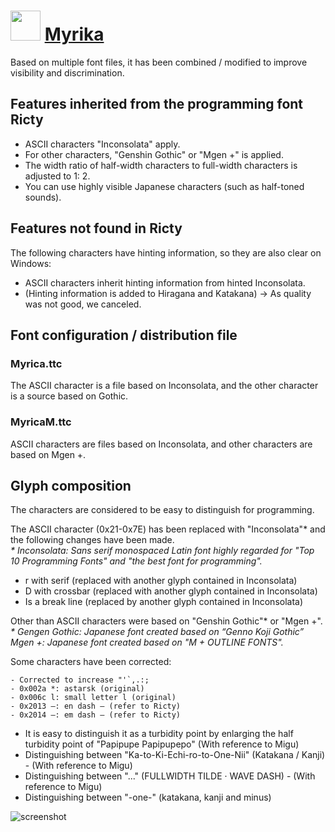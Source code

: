 ﻿# <img src="https://cdn.jsdelivr.net/gh/chtof/chocolatey-packages/automatic/myrica/myrica.png" width="48" height="48"/> [Myrika](https://chocolatey.org/packages/myrica)

Based on multiple font files, it has been combined / modified to improve visibility and discrimination.

## Features inherited from the programming font Ricty
- ASCII characters "Inconsolata" apply.
- For other characters, "Genshin Gothic" or "Mgen +" is applied.
- The width ratio of half-width characters to full-width characters is adjusted to 1: 2.
- You can use highly visible Japanese characters (such as half-toned sounds).

## Features not found in Ricty
The following characters have hinting information, so they are also clear on Windows:
- ASCII characters inherit hinting information from hinted Inconsolata.
- (Hinting information is added to Hiragana and Katakana) -> As quality was not good, we canceled.

## Font configuration / distribution file

### Myrica.ttc
The ASCII character is a file based on Inconsolata, and the other character is a source based on Gothic.

### MyricaM.ttc
ASCII characters are files based on Inconsolata, and other characters are based on Mgen +.

## Glyph composition
The characters are considered to be easy to distinguish for programming.

The ASCII character (0x21-0x7E) has been replaced with "Inconsolata"* and the following changes have been made.  
_* Inconsolata: Sans serif monospaced Latin font highly regarded for "Top 10 Programming Fonts" and "the best font for programming"._

- r with serif (replaced with another glyph contained in Inconsolata)
- D with crossbar (replaced with another glyph contained in Inconsolata)
- Is a break line (replaced by another glyph contained in Inconsolata)

Other than ASCII characters were based on "Genshin Gothic"* or "Mgen +".  
_* Gengen Gothic: Japanese font created based on “Genno Koji Gothic” Mgen +: Japanese font created based on "M + OUTLINE FONTS"._

Some characters have been corrected:

``- Corrected to increase "'`,.:;``  
``- 0x002a *: astarsk (original)``  
``- 0x006c l: small letter l (original)``  
``- 0x2013 –: en dash – (refer to Ricty)``  
``- 0x2014 —: em dash — (refer to Ricty)``  
- It is easy to distinguish it as a turbidity point by enlarging the half turbidity point of "Papipupe Papipupepo" (With reference to Migu)
- Distinguishing between "Ka-to-Ki-Echi-ro-to-One-Nii" (Katakana / Kanji) - (With reference to Migu)
- Distinguishing between "..." (FULLWIDTH TILDE · WAVE DASH) - (With reference to Migu)
- Distinguishing between "-one-" (katakana, kanji and minus)

![screenshot](https://cdn.jsdelivr.net/gh/chtof/chocolatey-packages/automatic/myrica/screenshot.png)
